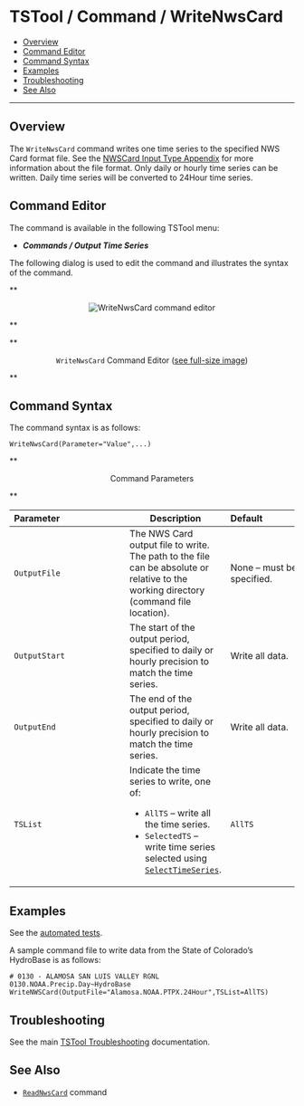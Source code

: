 # TSTool / Command / WriteNwsCard #

*   [Overview](#overview)
*   [Command Editor](#command-editor)
*   [Command Syntax](#command-syntax)
*   [Examples](#examples)
*   [Troubleshooting](#troubleshooting)
*   [See Also](#see-also)

-------------------------

## Overview ##

The `WriteNwsCard` command writes one time series to the specified NWS Card format file.
See the [NWSCard Input Type Appendix](../../datastore-ref/NWSCard/NWSCard.md) for more information about the file format.
Only daily or hourly time series can be written.  Daily time series will be converted to 24Hour time series.

## Command Editor ##

The command is available in the following TSTool menu:

*   ***Commands / Output Time Series***

The following dialog is used to edit the command and illustrates the syntax of the command.

**<p style="text-align: center;">
![WriteNwsCard command editor](WriteNwsCard.png)
</p>**

**<p style="text-align: center;">
`WriteNwsCard` Command Editor (<a href="../WriteNwsCard.png">see full-size image</a>)
</p>**

## Command Syntax ##

The command syntax is as follows:

```text
WriteNwsCard(Parameter="Value",...)
```
**<p style="text-align: center;">
Command Parameters
</p>**

|**Parameter**&nbsp;&nbsp;&nbsp;&nbsp;&nbsp;&nbsp;&nbsp;&nbsp;&nbsp;&nbsp;&nbsp;&nbsp;&nbsp;&nbsp;&nbsp;&nbsp;&nbsp;&nbsp;&nbsp;&nbsp;&nbsp;&nbsp;&nbsp;&nbsp;&nbsp;|**Description**|**Default**&nbsp;&nbsp;&nbsp;&nbsp;&nbsp;&nbsp;&nbsp;&nbsp;&nbsp;&nbsp;&nbsp;&nbsp;&nbsp;&nbsp;&nbsp;&nbsp;&nbsp;&nbsp;&nbsp;&nbsp;&nbsp;&nbsp;&nbsp;&nbsp;&nbsp;&nbsp;&nbsp;|
|--------------|-----------------|-----------------|
| `OutputFile` | The NWS Card output file to write.  The path to the file can be absolute or relative to the working directory (command file location). | None – must be specified. |
| `OutputStart` | The start of the output period, specified to daily or hourly precision to match the time series. | Write all data. |
| `OutputEnd` | The end of the output period, specified to daily or hourly precision to match the time series. | Write all data. |
| `TSList` | Indicate the time series to write, one of:<ul><li> `AllTS` – write all the time series.</li><li> `SelectedTS` – write time series selected using [`SelectTimeSeries`](../SelectTimeSeries/SelectTimeSeries.md). | `AllTS` |

## Examples ##

See the [automated tests](https://github.com/OpenCDSS/cdss-app-tstool-test/tree/master/test/commands/WriteNwsCard).

A sample command file to write data from the State of Colorado’s HydroBase is as follows:

```
# 0130 - ALAMOSA SAN LUIS VALLEY RGNL
0130.NOAA.Precip.Day~HydroBase
WriteNWSCard(OutputFile="Alamosa.NOAA.PTPX.24Hour",TSList=AllTS)
```

## Troubleshooting ##

See the main [TSTool Troubleshooting](../../troubleshooting/troubleshooting.md) documentation.

## See Also ##

*   [`ReadNwsCard`](../ReadNwsCard/ReadNwsCard.md) command
